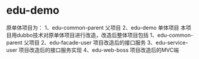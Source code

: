 # edu-demo

原单体项目为：
1、edu-common-parent 父项目
2、edu-demo 单体项目
本项目用dubbo技术对原单体项目进行改造，改造后整体项目包括
 1、edu-common-parent 父项目
 2、edu-facade-user 项目改造后的接口服务
 3、edu-service-user 项目改造后的接口服务实现
 4、edu-web-boss 项目改造后的MVC端
